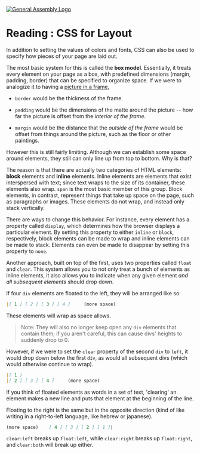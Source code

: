 [![General Assembly Logo](https://camo.githubusercontent.com/1a91b05b8f4d44b5bbfb83abac2b0996d8e26c92/687474703a2f2f692e696d6775722e636f6d2f6b6538555354712e706e67)](https://generalassemb.ly/)

# Reading : CSS for Layout

In addition to setting the values of colors and fonts, CSS can also be used to
specify how pieces of your page are laid out.

The most basic system for this is called the **box model**.
Essentially, it treats every element on your page as a box, with predefined
dimensions (margin, padding, border) that can be specified to organize space.
If we were to analogize it to having a [picture in a frame](http://www.ikea.com/PIAimages/0313893_PE513763_S5.JPG),

-   `border` would be the thickness of the frame.

-   `padding` would be the dimensions of the matte around the picture -- how far
    the picture is offset from the _interior of the frame_.

-   `margin` would be the distance that the _outside of the frame_ would be
    offset from things around the picture, such as the floor or other paintings.

However this is still fairly limiting. Although we can establish some space
around elements, they still can only line up from top to bottom. Why is that?

The reason is that there are actually two categories of HTML elements:
**block** elements and **inline** elements. Inline elements are elements that
exist interspersed with text; since text wraps to the size of its container,
these elements also wrap. `span` is the most basic member of this group.
Block elements, in contrast, represent things that take up space on the page,
such as paragraphs or images. These elements do not wrap, and instead only stack
vertically.

There are ways to change this behavior.
For instance, every element has a property called `display`,
which determines how the browser displays a particular element.
By setting this property to either `inline` or `block`, respectively,
block elements can be made to wrap and inline elements can be made to stack.
Elements can even be made to disappear by setting this property to `none`.

Another approach, built on top of the first, uses two properties called `float`
and `clear`. This system allows you to not only treat a bunch of elements as
inline elements, it also allows you to indicate when any given element
_and all subsequent elements_ should drop down.

If four `div` elements are floated to the left, they will be
arranged like so:

```markdown
|[ 1 ] [ 2 ] [ 3 ] [ 4 ]     (more space)
```

These elements will wrap as space allows.

> Note: They will also no longer keep open any `div` elements that contain them;
> if you aren't careful, this can cause divs' heights to suddenly drop to 0.

However, if we were to set the `clear` property of the second `div` to `left`,
it would drop down below the first `div`, as would all subsequent divs
(which would otherwise continue to wrap).

```markdown
|[ 1 ]
|[ 2 ] [ 3 ] [ 4 ]     (more space)
```

If you think of floated elements as words in a set of text,
'clearing' an element makes a new line and puts that element at the beginning
of the line.

Floating to the right is the same but in the opposite direction (kind of like
writing in a right-to-left language, like hebrew or japanese).

```markdown
(more space)    [ 4 ] [ 3 ] [ 2 ] [ 1 ]|
```

`clear:left` breaks up `float:left`,
while `clear:right` breaks up `float:right`,
and `clear:both` will break up either.
